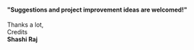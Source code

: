 


#### "Suggestions and project improvement ideas are welcomed!"

<bold>Thanks a lot,</bold><br/>
                                                                                                        Credits<br/>
                                                                                                         <b>Shashi Raj</b>
